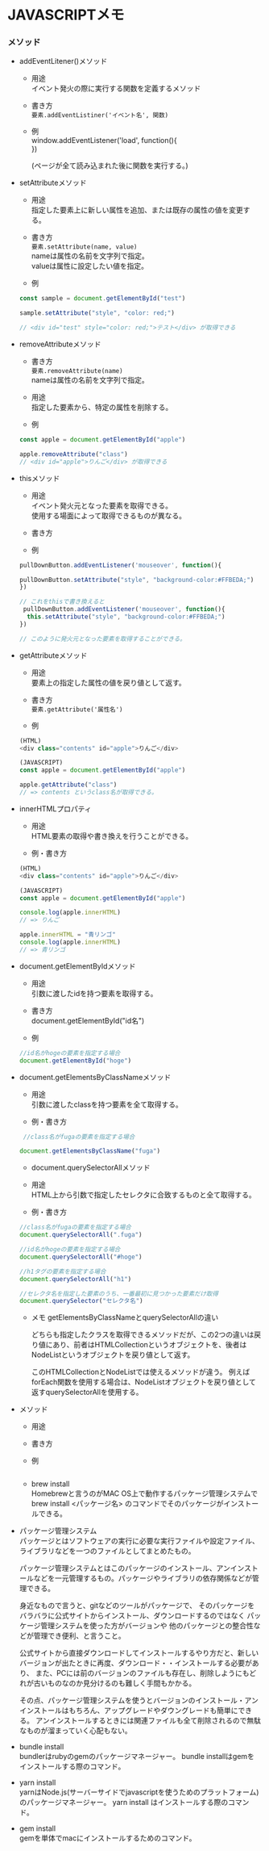# **JAVASCRIPTメモ**

### メソッド ###

* addEventLitener()メソッド

  * 用途  
 イベント発火の際に実行する関数を定義するメソッド

  * 書き方  
 `要素.addEventListiner('イベント名', 関数)`


  * 例  
  window.addEventListener('load', function(){  
  })

    (ページが全て読み込まれた後に関数を実行する。)




* setAttributeメソッド

  * 用途  
  指定した要素上に新しい属性を追加、または既存の属性の値を変更する。

  * 書き方  
 `要素.setAttribute(name, value)`  
   nameは属性の名前を文字列で指定。  
   valueは属性に設定したい値を指定。

  * 例  
  ```javascript  
  const sample = document.getElementById("test")

  sample.setAttribute("style", "color: red;")  

  // <div id="test" style="color: red;">テスト</div> が取得できる
  ```


* removeAttributeメソッド

  * 書き方  
 	`要素.removeAttribute(name)`  
  nameは属性の名前を文字列で指定。

  * 用途  
 指定した要素から、特定の属性を削除する。

  * 例  
  ```javascript
  const apple = document.getElementById("apple")

  apple.removeAttribute("class")
  // <div id="apple">りんご</div> が取得できる
  ```


* thisメソッド

  * 用途  
 イベント発火元となった要素を取得できる。  
 使用する場面によって取得できるものが異なる。


  * 書き方  


  * 例  
  ```javascript
  pullDownButton.addEventListener('mouseover', function(){

  pullDownButton.setAttribute("style", "background-color:#FFBEDA;")
  })

  // これをthisで書き換えると
   pullDownButton.addEventListener('mouseover', function(){
    this.setAttribute("style", "background-color:#FFBEDA;")
  })

  // このように発火元となった要素を取得することができる。
  ```




* getAttributeメソッド

  * 用途   
 要素上の指定した属性の値を戻り値として返す。

  * 書き方  
  `要素.getAttribute('属性名')`
  

  * 例  
  ```javascript
  (HTML)
  <div class="contents" id="apple">りんご</div>
  
  (JAVASCRIPT)
  const apple = document.getElementById("apple")

  apple.getAttribute("class")
  // => contents というclass名が取得できる。
  ```

* innerHTMLプロパティ

  * 用途  
  HTML要素の取得や書き換えを行うことができる。
  

  * 例・書き方    
  ```javascript
  (HTML)
  <div class="contents" id="apple">りんご</div>
  
  (JAVASCRIPT)
  const apple = document.getElementById("apple")

  console.log(apple.innerHTML)
  // => りんご

  apple.innerHTML = "青リンゴ"
  console.log(apple.innerHTML)
  // => 青リンゴ
  
  ```

* document.getElementByIdメソッド

  * 用途  
 引数に渡したidを持つ要素を取得する。

  * 書き方  
  document.getElementById("id名")
  

  * 例  
  ```javascript
  //id名がhogeの要素を指定する場合
  document.getElementById("hoge")
  ```


* document.getElementsByClassNameメソッド

  * 用途  
  引数に渡したclassを持つ要素を全て取得する。
  

  * 例・書き方
  ```javascript
   //class名がfugaの要素を指定する場合

  document.getElementsByClassName("fuga")
  ```




  * document.querySelectorAllメソッド

  * 用途  
  HTML上から引数で指定したセレクタに合致するものと全て取得する。
 
  
  * 例・書き方   
  ```javascript
  //class名がfugaの要素を指定する場合
  document.querySelectorAll(".fuga")

  //id名がhogeの要素を指定する場合
  document.querySelectorAll("#hoge")
  
  //h1タグの要素を指定する場合
  document.querySelectorAll("h1")

  //セレクタ名を指定した要素のうち、一番最初に見つかった要素だけ取得
  document.querySelector("セレクタ名")
  
  ```

  * メモ  getElementsByClassNameとquerySelectorAllの違い  
  
    どちらも指定したクラスを取得できるメソッドだが、この2つの違いは戻り値にあり、前者はHTMLCollectionというオブジェクトを、後者はNodeListというオブジェクトを戻り値として返す。
  
    このHTMLCollectionとNodeListでは使えるメソッドが違う。
    例えばforEach関数を使用する場合は、NodeListオブジェクトを戻り値として返すquerySelectorAllを使用する。



* メソッド

  * 用途 


  * 書き方  
  
  

  * 例  
  ```javascript
  

  ```


  * brew install  
 Homebrewと言うのがMAC OS上で動作するパッケージ管理システムで
 brew install <パッケージ名>
 のコマンドでそのパッケージがインストールできる。


* パッケージ管理システム  
  パッケージとはソフトウェアの実行に必要な実行ファイルや設定ファイル、ライブラリなどを一つのファイルとしてまとめたもの。

  パッケージ管理システムとはこのパッケージのインストール、アンインストールなどを一元管理するもの。パッケージやライブラリの依存関係などが管理できる。

  身近なもので言うと、gitなどのツールがパッケージで、
  そのパッケージをバラバラに公式サイトからインストール、ダウンロードするのではなく
  パッケージ管理システムを使った方がバージョンや 他のパッケージとの整合性などが管理でき便利、と言うこと。

  公式サイトから直接ダウンロードしてインストールするやり方だと、新しいバージョンが出たときに再度、ダウンロード・・インストールする必要があり、
  また、PCには前のバージョンのファイルも存在し、削除しようにもどれが古いものなのか見分けるのも難しく手間もかかる。

  その点、パッケージ管理システムを使うとバージョンのインストール・アンインストールはもちろん、アップグレードやダウングレードも簡単にできる。
  アンインストールするときには関連ファイルも全て削除されるので無駄なものが溜まっていく心配もない。


* bundle install  
  bundlerはrubyのgemのパッケージマネージャー。
  bundle installはgemをインストールする際のコマンド。

* yarn install  
  yarnはNode.js(サーバーサイドでjavascriptを使うためのプラットフォーム)のパッケージマネージャー。
  yarn install はインストールする際のコマンド。

* gem install  
  gemを単体でmacにインストールするためのコマンド。
